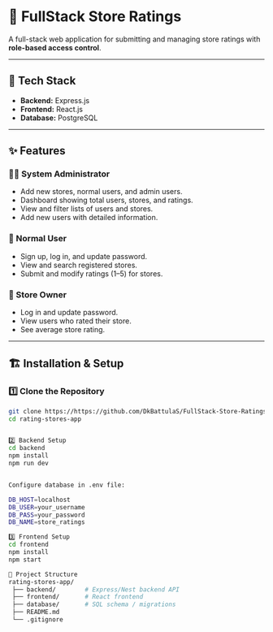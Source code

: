 # 📌 FullStack Store Ratings

A full-stack web application for submitting and managing store ratings with **role-based access control**.

---

## 🚀 Tech Stack
- **Backend:** Express.js  
- **Frontend:** React.js  
- **Database:** PostgreSQL

---

## ✨ Features

### 👨‍💻 System Administrator
- Add new stores, normal users, and admin users.  
- Dashboard showing total users, stores, and ratings.  
- View and filter lists of users and stores.  
- Add new users with detailed information.  

### 👥 Normal User
- Sign up, log in, and update password.  
- View and search registered stores.  
- Submit and modify ratings (1–5) for stores.  

### 🏪 Store Owner
- Log in and update password.  
- View users who rated their store.  
- See average store rating.  

---

## 🏗️ Installation & Setup

### 1️⃣ Clone the Repository
```bash
git clone https://https://github.com/DkBattulaS/FullStack-Store-Ratings/.git
cd rating-stores-app


2️⃣ Backend Setup
cd backend
npm install
npm run dev


Configure database in .env file:

DB_HOST=localhost
DB_USER=your_username
DB_PASS=your_password
DB_NAME=store_ratings

3️⃣ Frontend Setup
cd frontend
npm install
npm start

📂 Project Structure
rating-stores-app/
 ├── backend/        # Express/Nest backend API
 ├── frontend/       # React frontend
 ├── database/       # SQL schema / migrations
 ├── README.md
 └── .gitignore


